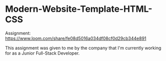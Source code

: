 # Modern-Website-Template-HTML-CSS
Assignment: https://www.loom.com/share/fe08d5016a034df08cf0d29cb344e891

This assignment was given to me by the company that I'm currently working for as a Junior Full-Stack Developer.
